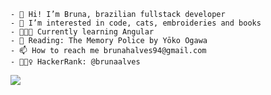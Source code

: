     - 👋 Hi! I’m Bruna, brazilian fullstack developer
    - 👀 I’m interested in code, cats, embroideries and books
    - 👩🏽‍💻 Currently learning Angular
    - 📖 Reading: The Memory Police by Yōko Ogawa
    - 📫 How to reach me brunahalves94@gmail.com
    - 🏋🏽‍♀️ HackerRank: @brunaalves

<!---

<div align="center" >
    <img src="https://github-readme-stats.vercel.app/api?username=brunaAlves&&show_icons=true&count_private=true&theme=github_dark">
    <img src="https://github-readme-streak-stats.herokuapp.com/?user=brunaAlves&theme=github-dark-blue&include_all_commits=true&count_private=true&date_format=j%20M%5B%20Y%5D">
 </div>
--->

<div>
    <img src="https://github-readme-stats-git-masterrstaa-rickstaa.vercel.app/api/top-langs/?username=brunaalves&layout=compact&theme=github_dark"> 
</div>

<!---
BrunaAlves/BrunaAlves is a ✨ special ✨ repository because its `README.md` (this file) appears on your GitHub profile.
You can click the Preview link to take a look at your changes.
--->
